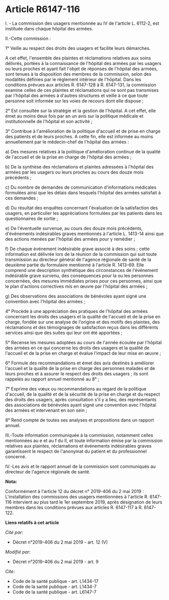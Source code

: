 # Article R6147-116

I. - La commission des usagers mentionnée au IV de l'article L. 6112-2, est instituée dans chaque hôpital des armées.

II.-Cette commission :

1° Veille au respect des droits des usagers et facilite leurs démarches.

A cet effet, l'ensemble des plaintes et réclamations relatives aux soins délivrés, portées à la connaissance de l'hôpital des
armées par les usagers ou leurs proches et ayant fait l'objet de réponses de l'hôpital des armées, sont tenues à la
disposition des membres de la commission, selon des modalités définies par le règlement intérieur de l'hôpital. Dans les
conditions prévues aux articles R. 6147-128 à R. 6147-131, la commission examine celles de ces plaintes et réclamations qui
ne sont pas transmises par l'hôpital des armées à d'autres structures et veille à ce que toute personne soit informée sur les
voies de recours dont elle dispose ;

2° Est consultée sur la stratégie et la gestion de l'hôpital. A cet effet, elle émet au moins deux fois par an un avis sur la
politique médicale et institutionnelle de l'hôpital et son activité ;

3° Contribue à l'amélioration de la politique d'accueil et de prise en charge des patients et de leurs proches. A cette fin,
elle est informée au moins annuellement par le médecin-chef de l'hôpital des armées :

a) Des mesures relatives à la politique d'amélioration continue de la qualité de l'accueil et de la prise en charge de
l'hôpital des armées ;

b) De la synthèse des réclamations et plaintes adressées à l'hôpital des armées par les usagers ou leurs proches au cours des
douze mois précédents ;

c) Du nombre de demandes de communication d'informations médicales formulées ainsi que les délais dans lesquels l'hôpital des
armées satisfait à ces demandes ;

d) Du résultat des enquêtes concernant l'évaluation de la satisfaction des usagers, en particulier les appréciations
formulées par les patients dans les questionnaires de sortie ;

e) De l'éventuelle survenue, au cours des douze mois précédents, d'événements indésirables graves mentionnés à l'article L.
1413-14 ainsi que des actions menées par l'hôpital des armées pour y remédier ;

f) De chaque événement indésirable grave associé à des soins ; cette information est délivrée lors de la réunion de la
commission qui suit toute transmission au directeur général de l'agence régionale de santé de la deuxième partie du
formulaire mentionné à l'article R. 1413-69. Elle comprend une description synthétique des circonstances de l'événement
indésirable grave survenu, des conséquences pour la ou les personnes concernées, des mesures immédiates prises pour ces
personnes, ainsi que le plan d'actions correctives mis en œuvre par l'hôpital des armées ;

g) Des observations des associations de bénévoles ayant signé une convention avec l'hôpital des armées ;

4° Procède à une appréciation des pratiques de l'hôpital des armées concernant les droits des usagers et la qualité de
l'accueil et de la prise en charge, fondée sur une analyse de l'origine et des motifs des plaintes, des réclamations et des
témoignages de satisfaction reçus dans les différents services ainsi que des suites qui leur ont été apportées ;

5° Recense les mesures adoptées au cours de l'année écoulée par l'hôpital des armées en ce qui concerne les droits des
usagers et la qualité de l'accueil et de la prise en charge et évalue l'impact de leur mise en œuvre ;

6° Formule des recommandations et émet des avis destinés à améliorer l'accueil et la qualité de la prise en charge des
personnes malades et de leurs proches et à assurer le respect des droits des usagers ; ils sont rappelés au rapport annuel
mentionné au 8° ;

7° Exprime des vœux ou recommandations au regard de la politique d'accueil, de la qualité et de la sécurité de la prise en
charge et du respect des droits des usagers, après consultation s'il y a lieu, des représentants des associations de
bénévoles ayant signé une convention avec l'hôpital des armées et intervenant en son sein ;

8° Rend compte de toutes ses analyses et propositions dans un rapport annuel.

III.-Toute information communiquée à la commission, notamment celles mentionnées au e et au f du II, et toute information
émise par la commission relatives aux plaintes, réclamations et événements indésirables graves garantissent le respect de
l'anonymat du patient et du professionnel concerné.

IV.-Les avis et le rapport annuel de la commission sont communiqués au directeur de l'agence régionale de santé.

**Nota:**

Conformément à l'article 12 du décret n° 2019-406 du 2 mai 2019 : L'installation des commissions des usagers mentionnées à
l'article R. 6147-116 intervient au plus tard le 1er septembre 2019, après désignation de leurs membres dans les conditions
prévues aux articles R. 6147-117 à R. 6147-122.

**Liens relatifs à cet article**

_Cité par_:

  - Décret n°2019-406 du 2 mai 2019 - art. 12 (V)

_Modifié par_:

  - Décret n°2019-406 du 2 mai 2019 - art. 9

_Cite_:

  - Code de la santé publique - art. L1434-17
  - Code de la santé publique - art. L1434-7
  - Code de la santé publique - art. L6147-7
